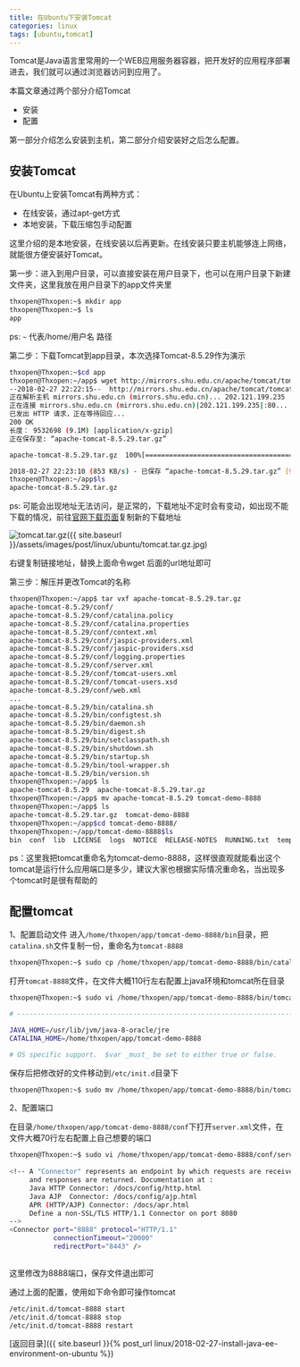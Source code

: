 ```yaml
---
title: 在Ubuntu下安装Tomcat
categories: linux
tags: [ubuntu,tomcat]
---
```


Tomcat是Java语言里常用的一个WEB应用服务器容器，把开发好的应用程序部署进去，我们就可以通过浏览器访问到应用了。

本篇文章通过两个部分介绍Tomcat

- 安装
- 配置

第一部分介绍怎么安装到主机，第二部分介绍安装好之后怎么配置。

<!--more-->

## 安装Tomcat

在Ubuntu上安装Tomcat有两种方式：

- 在线安装，通过apt-get方式
- 本地安装，下载压缩包手动配置

这里介绍的是本地安装，在线安装以后再更新。在线安装只要主机能够连上网络，就能很方便安装好Tomcat。

第一步：进入到用户目录，可以直接安装在用户目录下，也可以在用户目录下新建文件夹，这里我放在用户目录下的app文件夹里
```bash
thxopen@Thxopen:~$ mkdir app
thxopen@Thxopen:~$ ls
app
```
ps: `~` 代表/home/用户名 路径

第二步：下载Tomcat到app目录，本次选择Tomcat-8.5.29作为演示
```bash
thxopen@Thxopen:~$cd app
thxopen@Thxopen:~/app$ wget http://mirrors.shu.edu.cn/apache/tomcat/tomcat-8/v8.5.29/bin/apache-tomcat-8.5.29.tar.gz
--2018-02-27 22:22:15--  http://mirrors.shu.edu.cn/apache/tomcat/tomcat-8/v8.5.29/bin/apache-tomcat-8.5.29.tar.gz
正在解析主机 mirrors.shu.edu.cn (mirrors.shu.edu.cn)... 202.121.199.235
正在连接 mirrors.shu.edu.cn (mirrors.shu.edu.cn)|202.121.199.235|:80... 已连接。
已发出 HTTP 请求，正在等待回应...
200 OK
长度： 9532698 (9.1M) [application/x-gzip]
正在保存至: “apache-tomcat-8.5.29.tar.gz”

apache-tomcat-8.5.29.tar.gz  100%[================================================>]   9.09M   886KB/s    in 11s

2018-02-27 22:23:10 (853 KB/s) - 已保存 “apache-tomcat-8.5.29.tar.gz” [9532698/9532698])
thxopen@Thxopen:~/app$ls
apache-tomcat-8.5.29.tar.gz
```
ps: 可能会出现地址无法访问，是正常的，下载地址不定时会有变动，如出现不能下载的情况，前往[官网下载页面][tomcat.tar.gz]复制新的下载地址

![tomcat.tar.gz]({{ site.baseurl }}/assets/images/post/linux/ubuntu/tomcat.tar.gz.jpg)

右键复制链接地址，替换上面命令wget 后面的url地址即可

第三步：解压并更改Tomcat的名称

```bash
thxopen@Thxopen:~/app$ tar vxf apache-tomcat-8.5.29.tar.gz
apache-tomcat-8.5.29/conf/
apache-tomcat-8.5.29/conf/catalina.policy
apache-tomcat-8.5.29/conf/catalina.properties
apache-tomcat-8.5.29/conf/context.xml
apache-tomcat-8.5.29/conf/jaspic-providers.xml
apache-tomcat-8.5.29/conf/jaspic-providers.xsd
apache-tomcat-8.5.29/conf/logging.properties
apache-tomcat-8.5.29/conf/server.xml
apache-tomcat-8.5.29/conf/tomcat-users.xml
apache-tomcat-8.5.29/conf/tomcat-users.xsd
apache-tomcat-8.5.29/conf/web.xml
...
apache-tomcat-8.5.29/bin/catalina.sh
apache-tomcat-8.5.29/bin/configtest.sh
apache-tomcat-8.5.29/bin/daemon.sh
apache-tomcat-8.5.29/bin/digest.sh
apache-tomcat-8.5.29/bin/setclasspath.sh
apache-tomcat-8.5.29/bin/shutdown.sh
apache-tomcat-8.5.29/bin/startup.sh
apache-tomcat-8.5.29/bin/tool-wrapper.sh
apache-tomcat-8.5.29/bin/version.sh
thxopen@Thxopen:~/app$ ls
apache-tomcat-8.5.29  apache-tomcat-8.5.29.tar.gz
thxopen@Thxopen:~/app$ mv apache-tomcat-8.5.29 tomcat-demo-8888
thxopen@Thxopen:~/app$ ls
apache-tomcat-8.5.29.tar.gz  tomcat-demo-8888
thxopen@Thxopen:~/app$cd tomcat-demo-8888/
thxopen@Thxopen:~/app/tomcat-demo-8888$ls
bin  conf  lib  LICENSE  logs  NOTICE  RELEASE-NOTES  RUNNING.txt  temp  webapps  work
```
ps：这里我把tomcat重命名为tomcat-demo-8888，这样很直观就能看出这个tomcat是运行什么应用端口是多少，建议大家也根据实际情况重命名，当出现多个tomcat时是很有帮助的


## 配置tomcat

1、配置启动文件
进入`/home/thxopen/app/tomcat-demo-8888/bin`目录，把`catalina.sh`文件复制一份，重命名为`tomcat-8888`

```bash
thxopen@Thxopen:~$ sudo cp /home/thxopen/app/tomcat-demo-8888/bin/catalina.sh /home/thxopen/app/tomcat-demo-8888/bin/tomcat-8888
```

打开`tomcat-8888`文件，在文件大概110行左右配置上java环境和tomcat所在目录

```bash
thxopen@Thxopen:~$ sudo vi /home/thxopen/app/tomcat-demo-8888/bin/tomcat-8888

# -----------------------------------------------------------------------------

JAVA_HOME=/usr/lib/jvm/java-8-oracle/jre
CATALINA_HOME=/home/thxopen/app/tomcat-demo-8888

# OS specific support.  $var _must_ be set to either true or false.
```

保存后把修改好的文件移动到`/etc/init.d`目录下

```bash
thxopen@Thxopen:~$ sudo mv /home/thxopen/app/tomcat-demo-8888/bin/tomcat-8888 /etc/init.d/
```

2、配置端口

在目录`/home/thxopen/app/tomcat-demo-8888/conf`下打开`server.xml`文件，在文件大概70行左右配置上自己想要的端口

```bash
thxopen@Thxopen:~$ sudo vi /home/thxopen/app/tomcat-demo-8888/conf/server.xml
 
<!-- A "Connector" represents an endpoint by which requests are received
     and responses are returned. Documentation at :
     Java HTTP Connector: /docs/config/http.html
     Java AJP  Connector: /docs/config/ajp.html
     APR (HTTP/AJP) Connector: /docs/apr.html
     Define a non-SSL/TLS HTTP/1.1 Connector on port 8080
-->
<Connector port="8888" protocol="HTTP/1.1"
           connectionTimeout="20000"
           redirectPort="8443" />
               
```
这里修改为8888端口，保存文件退出即可

通过上面的配置，使用如下命令即可操作tomcat

```bash
/etc/init.d/tomcat-8888 start
/etc/init.d/tomcat-8888 stop
/etc/init.d/tomcat-8888 restart
```

[返回目录]({{ site.baseurl }}{% post_url linux/2018-02-27-install-java-ee-environment-on-ubuntu %})


[tomcat.tar.gz]: https://tomcat.apache.org/download-80.cgi
